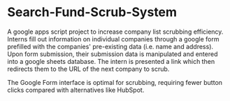 # Search-Fund-Scrub-System
A google apps script project to increase company list scrubbing efficiency. Interns fill out information on individual companies through a google form prefilled with the companies' pre-existing data (i.e. name and address). Upon form submission, their submission data is manipulated and entered into a google sheets database. The intern is presented a link which then redirects them to the URL of the next company to scrub.

The Google Form interface is optimal for scrubbing, requiring fewer button clicks compared with alternatives like HubSpot.
